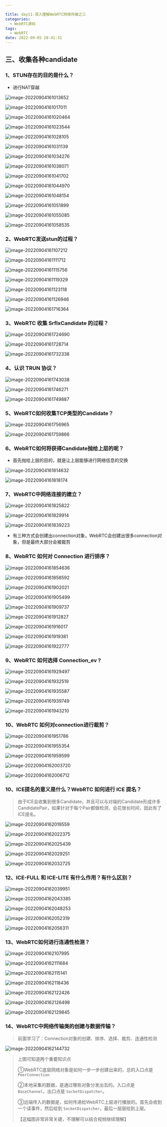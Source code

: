 ```yaml
---

title: day11-深入理解WebRTC网络传输之三
categories:
  - WebRTC源码
tags:
  - WebRTC
date: 2022-09-05 20:41:31
---
```


## 三、收集各种candidate



### 1、STUN存在的目的是什么？

- 进行NAT穿越

![image-20220904161013652](day11-深入理解WebRTC网络传输之三/image-20220904161013652.png)

![image-20220904161017011](day11-深入理解WebRTC网络传输之三/image-20220904161017011.png)

![image-20220904161020464](day11-深入理解WebRTC网络传输之三/image-20220904161020464.png)

![image-20220904161023544](day11-深入理解WebRTC网络传输之三/image-20220904161023544.png)

![image-20220904161028105](day11-深入理解WebRTC网络传输之三/image-20220904161028105.png)

![image-20220904161031139](day11-深入理解WebRTC网络传输之三/image-20220904161031139.png)

![image-20220904161034276](day11-深入理解WebRTC网络传输之三/image-20220904161034276.png)

![image-20220904161038071](day11-深入理解WebRTC网络传输之三/image-20220904161038071.png)

![image-20220904161041702](day11-深入理解WebRTC网络传输之三/image-20220904161041702.png)

![image-20220904161044970](day11-深入理解WebRTC网络传输之三/image-20220904161044970.png)

![image-20220904161048154](day11-深入理解WebRTC网络传输之三/image-20220904161048154.png)

![image-20220904161051899](day11-深入理解WebRTC网络传输之三/image-20220904161051899.png)

![image-20220904161055085](day11-深入理解WebRTC网络传输之三/image-20220904161055085.png)

![image-20220904161058535](day11-深入理解WebRTC网络传输之三/image-20220904161058535.png)

### 2、WebRTC发送stun的过程？

![image-20220904161107212](day11-深入理解WebRTC网络传输之三/image-20220904161107212.png)

![image-20220904161111712](day11-深入理解WebRTC网络传输之三/image-20220904161111712.png)

![image-20220904161115756](day11-深入理解WebRTC网络传输之三/image-20220904161115756.png)

![image-20220904161119329](day11-深入理解WebRTC网络传输之三/image-20220904161119329.png)

![image-20220904161123118](day11-深入理解WebRTC网络传输之三/image-20220904161123118.png)

![image-20220904161126946](day11-深入理解WebRTC网络传输之三/image-20220904161126946.png)

![image-20220904161716364](day11-深入理解WebRTC网络传输之三/image-20220904161716364.png)

### 3、WebRTC 收集 SrflxCandidate 的过程？

![image-20220904161724690](day11-深入理解WebRTC网络传输之三/image-20220904161724690.png)

![image-20220904161728714](day11-深入理解WebRTC网络传输之三/image-20220904161728714.png)

![image-20220904161732338](day11-深入理解WebRTC网络传输之三/image-20220904161732338.png)

### 4、认识 TRUN 协议？

![image-20220904161743038](day11-深入理解WebRTC网络传输之三/image-20220904161743038.png)

![image-20220904161746271](day11-深入理解WebRTC网络传输之三/image-20220904161746271.png)

![image-20220904161749887](day11-深入理解WebRTC网络传输之三/image-20220904161749887.png)

### 5、WebRTC如何收集TCP类型的Candidate？

![image-20220904161756965](day11-深入理解WebRTC网络传输之三/image-20220904161756965.png)

![image-20220904161759866](day11-深入理解WebRTC网络传输之三/image-20220904161759866.png)

### 6、WebRTC如何将获得Candidate抛给上层的呢？

- 首先抛给上层的目的，就是让上层能够进行网络信息的交换

![image-20220904161814632](day11-深入理解WebRTC网络传输之三/image-20220904161814632.png)

![image-20220904161818174](day11-深入理解WebRTC网络传输之三/image-20220904161818174.png)

### 7、WebRTC中网络连接的建立？

![image-20220904161825822](day11-深入理解WebRTC网络传输之三/image-20220904161825822.png)

![image-20220904161829914](day11-深入理解WebRTC网络传输之三/image-20220904161829914.png)

![image-20220904161839223](day11-深入理解WebRTC网络传输之三/image-20220904161839223.png)

- 有三种方式会创建出connection对象，WebRTC会创建出很多connection对象，但是最终大部分会被裁剪

### 8、WebRTC 如何对 Connection 进行排序？

![image-20220904161854636](day11-深入理解WebRTC网络传输之三/image-20220904161854636.png)

![image-20220904161858592](day11-深入理解WebRTC网络传输之三/image-20220904161858592.png)

![image-20220904161902021](day11-深入理解WebRTC网络传输之三/image-20220904161902021.png)

![image-20220904161905499](day11-深入理解WebRTC网络传输之三/image-20220904161905499.png)

![image-20220904161909737](day11-深入理解WebRTC网络传输之三/image-20220904161909737.png)

![image-20220904161912827](day11-深入理解WebRTC网络传输之三/image-20220904161912827.png)

![image-20220904161916017](day11-深入理解WebRTC网络传输之三/image-20220904161916017.png)

![image-20220904161919381](day11-深入理解WebRTC网络传输之三/image-20220904161919381.png)

![image-20220904161922777](day11-深入理解WebRTC网络传输之三/image-20220904161922777.png)

### 9、WebRTC 如何选择 Connection_ev ?

![image-20220904161929497](day11-深入理解WebRTC网络传输之三/image-20220904161929497.png)

![image-20220904161932519](day11-深入理解WebRTC网络传输之三/image-20220904161932519.png)

![image-20220904161935587](day11-深入理解WebRTC网络传输之三/image-20220904161935587.png)

![image-20220904161939749](day11-深入理解WebRTC网络传输之三/image-20220904161939749.png)

![image-20220904161943210](day11-深入理解WebRTC网络传输之三/image-20220904161943210.png)

### 10、WebRTC 如何对connection进行裁剪？

![image-20220904161951786](day11-深入理解WebRTC网络传输之三/image-20220904161951786.png)

![image-20220904161955354](day11-深入理解WebRTC网络传输之三/image-20220904161955354.png)

![image-20220904161959599](day11-深入理解WebRTC网络传输之三/image-20220904161959599.png)

![image-20220904162003720](day11-深入理解WebRTC网络传输之三/image-20220904162003720.png)

![image-20220904162006712](day11-深入理解WebRTC网络传输之三/image-20220904162006712.png)

### 10、ICE提名的意义是什么？WebRTC 如何进行 ICE 提名？

> 由于ICE会收集到很多Candidate，并且可以与对端的Candidate形成许多CandidatePair，如果针对于每个Pair都做检测，会花很长时间，因此有了ICE提名。

![image-20220904162019559](day11-深入理解WebRTC网络传输之三/image-20220904162019559.png)

![image-20220904162022375](day11-深入理解WebRTC网络传输之三/image-20220904162022375.png)

![image-20220904162025439](day11-深入理解WebRTC网络传输之三/image-20220904162025439.png)

![image-20220904162029251](day11-深入理解WebRTC网络传输之三/image-20220904162029251.png)

![image-20220904162032725](day11-深入理解WebRTC网络传输之三/image-20220904162032725.png)

### 12、ICE-FULL 和 ICE-LITE 有什么作用？有什么区别？

![image-20220904162039951](day11-深入理解WebRTC网络传输之三/image-20220904162039951.png)

![image-20220904162043385](day11-深入理解WebRTC网络传输之三/image-20220904162043385.png)

![image-20220904162048253](day11-深入理解WebRTC网络传输之三/image-20220904162048253.png)

![image-20220904162052319](day11-深入理解WebRTC网络传输之三/image-20220904162052319.png)

![image-20220904162056311](day11-深入理解WebRTC网络传输之三/image-20220904162056311.png)

### 13、WebRTC如何进行连通性检测？

![image-20220904162107995](day11-深入理解WebRTC网络传输之三/image-20220904162107995.png)



![image-20220904162111684](day11-深入理解WebRTC网络传输之三/image-20220904162111684.png)

![image-20220904162115141](day11-深入理解WebRTC网络传输之三/image-20220904162115141.png)

![image-20220904162118436](day11-深入理解WebRTC网络传输之三/image-20220904162118436.png)

![image-20220904162122426](day11-深入理解WebRTC网络传输之三/image-20220904162122426.png)

![image-20220904162126498](day11-深入理解WebRTC网络传输之三/image-20220904162126498.png)

![image-20220904162129845](day11-深入理解WebRTC网络传输之三/image-20220904162129845.png)

### 14、WebRTC中网络传输类的创建与数据传输？

> 前面学习了：Connection对象的创建、排序、选择、裁剪、连通性检测

![image-20220904162144732](day11-深入理解WebRTC网络传输之三/image-20220904162144732.png)

> 上图可知道两个重要知识点
>
> ①WebRTC底层网络对象是如何一步一步创建出来的，总的入口点是 `PeerConnection`
>
> ②本地采集的数据，是通过哪些对象分发出去的。入口点是 `BaseChannel`，出口点是 `SocketDispatcher`。
>
> ③远端传入的数据是，如何传递给WebRTC上层进行播放的。首先会收到一个读事件，然后给到 `SocketDispatcher`，最后一层层给到上层。
>
> 【这幅图非常非常关键，不理解可以结合视频继续理解】







